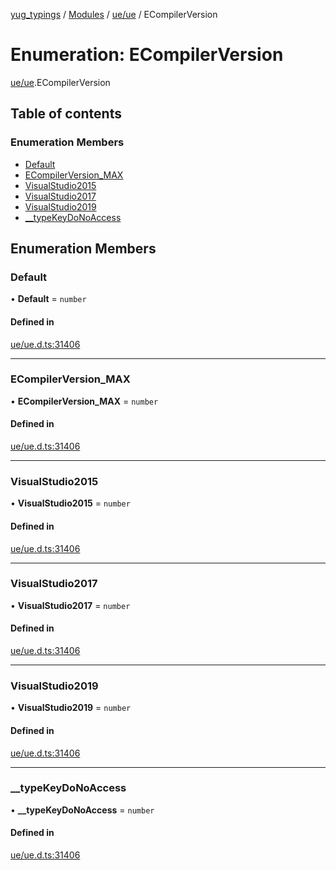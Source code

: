 [yug_typings](../README.md) / [Modules](../modules.md) / [ue/ue](../modules/ue_ue.md) / ECompilerVersion

# Enumeration: ECompilerVersion

[ue/ue](../modules/ue_ue.md).ECompilerVersion

## Table of contents

### Enumeration Members

- [Default](ue_ue.ECompilerVersion.md#default)
- [ECompilerVersion\_MAX](ue_ue.ECompilerVersion.md#ecompilerversion_max)
- [VisualStudio2015](ue_ue.ECompilerVersion.md#visualstudio2015)
- [VisualStudio2017](ue_ue.ECompilerVersion.md#visualstudio2017)
- [VisualStudio2019](ue_ue.ECompilerVersion.md#visualstudio2019)
- [\_\_typeKeyDoNoAccess](ue_ue.ECompilerVersion.md#__typekeydonoaccess)

## Enumeration Members

### Default

• **Default** = `number`

#### Defined in

[ue/ue.d.ts:31406](https://github.com/YugMetaverse/yug_typings/blob/b7d9b19/ue/ue.d.ts#L31406)

___

### ECompilerVersion\_MAX

• **ECompilerVersion\_MAX** = `number`

#### Defined in

[ue/ue.d.ts:31406](https://github.com/YugMetaverse/yug_typings/blob/b7d9b19/ue/ue.d.ts#L31406)

___

### VisualStudio2015

• **VisualStudio2015** = `number`

#### Defined in

[ue/ue.d.ts:31406](https://github.com/YugMetaverse/yug_typings/blob/b7d9b19/ue/ue.d.ts#L31406)

___

### VisualStudio2017

• **VisualStudio2017** = `number`

#### Defined in

[ue/ue.d.ts:31406](https://github.com/YugMetaverse/yug_typings/blob/b7d9b19/ue/ue.d.ts#L31406)

___

### VisualStudio2019

• **VisualStudio2019** = `number`

#### Defined in

[ue/ue.d.ts:31406](https://github.com/YugMetaverse/yug_typings/blob/b7d9b19/ue/ue.d.ts#L31406)

___

### \_\_typeKeyDoNoAccess

• **\_\_typeKeyDoNoAccess** = `number`

#### Defined in

[ue/ue.d.ts:31406](https://github.com/YugMetaverse/yug_typings/blob/b7d9b19/ue/ue.d.ts#L31406)
